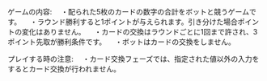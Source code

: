 ゲームの内容:
　・配られた5枚のカードの数字の合計をボットと競うゲームです。
　・ラウンド勝利すると1ポイントが与えられます。引き分けた場合ポイントの変化はありません。
　・カードの交換はラウンドごとに1回まで許され、3ポイント先取が勝利条件です。
　・ボットはカードの交換をしません。

プレイする時の注意:
　・カード交換フェーズでは、指定された値以外の入力をするとカード交換が行われません。